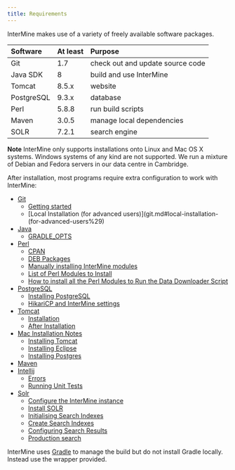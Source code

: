 ```yaml
---
title: Requirements
---
```


InterMine makes use of a variety of freely available software packages.

| Software | At least | Purpose |
| :--- | :--- | :--- |
| Git | 1.7 | check out and update source code |
| Java SDK | 8 | build and use InterMine |
| Tomcat | 8.5.x | website |
| PostgreSQL | 9.3.x | database |
| Perl | 5.8.8 | run build scripts |
| Maven | 3.0.5 | manage local dependencies |
| SOLR | 7.2.1 | search engine |

**Note**
InterMine only supports installations onto Linux and Mac OS X systems. Windows systems of any kind are not supported. We run a mixture of Debian and Fedora servers in our data centre in Cambridge.

After installation, most programs require extra configuration to work with InterMine:

* [Git](git.md)
	* [Getting started](git.md#getting-started)
	* [Local Installation (for advanced users)](git.md#local-installation-(for-advanced-users%29)
* [Java](java.md)
	* [GRADLE\_OPTS](java.md#gradle\_opts)
* [Perl](perl.md)
	* [CPAN](perl.md#cpan)
	* [DEB Packages](perl.md#deb-packages)
	* [Manually installing InterMine modules](perl.md#manually-installing-intermine-modules)
	* [List of Perl Modules to Install](perl.md#list-of-perl-modules-to-install)
	* [How to install all the Perl Modules to Run the Data Downloader Script](perl.md#how-to-install-all-the-perl-modules-to-run-the-data-downloader-script)
* [PostgreSQL](postgres/index.md)
	* [Installing PostgreSQL](postgres/postgres.md)
	* [HikariCP and InterMine settings](postgres/hikari.md)
* [Tomcat](tomcat.md)
	* [Installation](tomcat.md#installation)
	* [After Installation](tomcat.md#after-installation)
* [Mac Installation Notes](macs.md)
	* [Installing Tomcat](macs.md#installing-tomcat)
	* [Installing Eclipse](macs.md#installing-eclipse)
	* [Installing Postgres](macs.md#installing-postgres)
* [Maven](maven.md)
* [Intellij](intellij.md)
	* [Errors](intellij.md#errors)
	* [Running Unit Tests](intellij.md#running-unit-tests)
* [Solr](solr.md)
	* [Configure the InterMine instance](solr.md#configure-the-intermine-instance)
	* [Install SOLR](solr.md#installing-solr)
	* [Initialising Search Indexes](solr.md#initialising-search-indexes)
	* [Create Search Indexes](solr.md#create-search-indexes)
	* [Configuring Search Results](solr.md#configuring-search-results)
	* [Production search](solr.md#production-search)

InterMine uses [Gradle](gradle/index.md) to manage the build but do not install Gradle locally. Instead use the wrapper provided.

